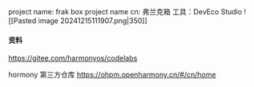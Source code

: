 project name: frak box
project name cn: 弗兰克箱
工具：DevEco Studio
![[Pasted image 20241215111907.png|350]]


#### 资料
https://gitee.com/harmonyos/codelabs


hormony 第三方仓库
https://ohpm.openharmony.cn/#/cn/home
